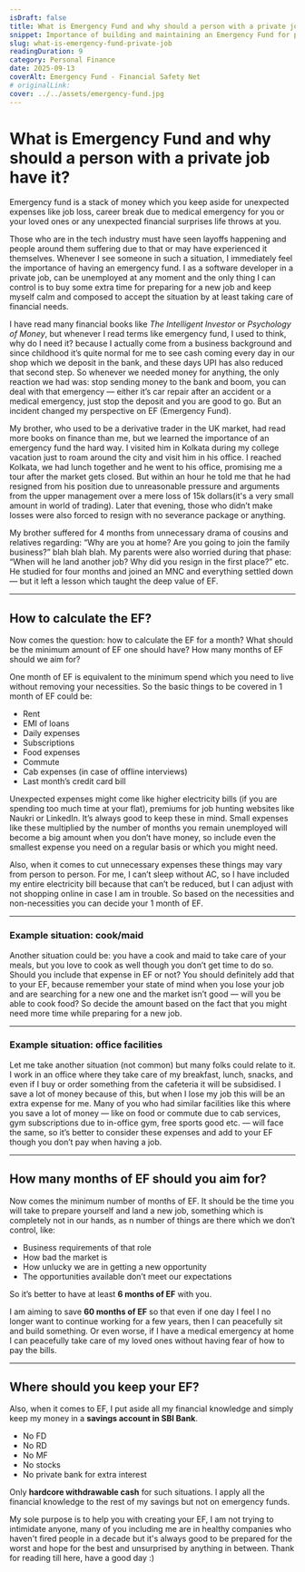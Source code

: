 ```yaml
---
isDraft: false
title: What is Emergency Fund and why should a person with a private job have it?
snippet: Importance of building and maintaining an Emergency Fund for private job holders.
slug: what-is-emergency-fund-private-job
readingDuration: 9
category: Personal Finance
date: 2025-09-13
coverAlt: Emergency Fund - Financial Safety Net
# originalLink: 
cover: ../../assets/emergency-fund.jpg
---
```


# What is Emergency Fund and why should a person with a private job have it?

Emergency fund is a stack of money which you keep aside for unexpected expenses like job loss, career break due to medical emergency for you or your loved ones or any unexpected financial surprises life throws at you.

Those who are in the tech industry must have seen layoffs happening and people around them suffering due to that or may have experienced it themselves. Whenever I see someone in such a situation, I immediately feel the importance of having an emergency fund. I as a software developer in a private job, can be unemployed at any moment and the only thing I can control is to buy some extra time for preparing for a new job and keep myself calm and composed to accept the situation by at least taking care of financial needs.

I have read many financial books like *The Intelligent Investor* or *Psychology of Money*, but whenever I read terms like emergency fund, I used to think, why do I need it? because I actually come from a business background and since childhood it’s quite normal for me to see cash coming every day in our shop which we deposit in the bank, and these days UPI has also reduced that second step. So whenever we needed money for anything, the only reaction we had was: stop sending money to the bank and boom, you can deal with that emergency — either it’s car repair after an accident or a medical emergency, just stop the deposit and you are good to go. But an incident changed my perspective on EF (Emergency Fund).

My brother, who used to be a derivative trader in the UK market, had read more books on finance than me, but we learned the importance of an emergency fund the hard way. I visited him in Kolkata during my college vacation just to roam around the city and visit him in his office. I reached Kolkata, we had lunch together and he went to his office, promising me a tour after the market gets closed. But within an hour he told me that he had resigned from his position due to unreasonable pressure and arguments from the upper management over a mere loss of 15k dollars(it's a very small amount in world of trading). Later that evening, those who didn’t make losses were also forced to resign with no severance package or anything.

My brother suffered for 4 months from unnecessary drama of cousins and relatives regarding: “Why are you at home? Are you going to join the family business?” blah blah blah. My parents were also worried during that phase: “When will he land another job? Why did you resign in the first place?” etc. He studied for four months and joined an MNC and everything settled down — but it left a lesson which taught the deep value of EF.

---

## How to calculate the EF?

Now comes the question: how to calculate the EF for a month? What should be the minimum amount of EF one should have? How many months of EF should we aim for?

One month of EF is equivalent to the minimum spend which you need to live without removing your necessities. So the basic things to be covered in 1 month of EF could be:

- Rent  
- EMI of loans  
- Daily expenses  
- Subscriptions  
- Food expenses  
- Commute  
- Cab expenses (in case of offline interviews)  
- Last month’s credit card bill  

Unexpected expenses might come like higher electricity bills (if you are spending too much time at your flat), premiums for job hunting websites like Naukri or LinkedIn. It’s always good to keep these in mind. Small expenses like these multiplied by the number of months you remain unemployed will become a big amount when you don’t have money, so include even the smallest expense you need on a regular basis or which you might need. 

Also, when it comes to cut unnecessary expenses these things may vary from person to person. For me, I can’t sleep without AC, so I have included my entire electricity bill because that can’t be reduced, but I can adjust with not shopping online in case I am in trouble. So based on the necessities and non-necessities you can decide your 1 month of EF. 

---

### Example situation: cook/maid

Another situation could be: you have a cook and maid to take care of your meals, but you love to cook as well though you don’t get time to do so. Should you include that expense in EF or not? You should definitely add that to your EF, because remember your state of mind when you lose your job and are searching for a new one and the market isn’t good — will you be able to cook food? So decide the amount based on the fact that you might need more time while preparing for a new job.

---

### Example situation: office facilities

Let me take another situation (not common) but many folks could relate to it. I work in an office where they take care of my breakfast, lunch, snacks, and even if I buy or order something from the cafeteria it will be subsidised. I save a lot of money because of this, but when I lose my job this will be an extra expense for me. Many of you who had similar facilities like this where you save a lot of money — like on food or commute due to cab services, gym subscriptions due to in-office gym, free sports good etc. — will face the same, so it’s better to consider these expenses and add to your EF though you don’t pay when having a job.

---

## How many months of EF should you aim for?

Now comes the minimum number of months of EF. It should be the time you will take to prepare yourself and land a new job, something which is completely not in our hands, as n number of things are there which we don’t control, like:

- Business requirements of that role  
- How bad the market is  
- How unlucky we are in getting a new opportunity  
- The opportunities available don’t meet our expectations  

So it’s better to have at least **6 months of EF** with you.

I am aiming to save **60 months of EF** so that even if one day I feel I no longer want to continue working for a few years, then I can peacefully sit and build something. Or even worse, if I have a medical emergency at home I can peacefully take care of my loved ones without having fear of how to pay the bills.

---

## Where should you keep your EF?

Also, when it comes to EF, I put aside all my financial knowledge and simply keep my money in a **savings account in SBI Bank**. 

- No FD  
- No RD  
- No MF  
- No stocks  
- No private bank for extra interest  

Only **hardcore withdrawable cash** for such situations. I apply all the financial knowledge to the rest of my savings but not on emergency funds.

My sole purpose is to help you with creating your EF, I am not trying to intimidate anyone, many of you including me are in healthy companies who haven't fired people in a decade but it's always good to be prepared for the worst and hope for the best and unsurprised by anything in between. Thank for reading till here, have a good day :)